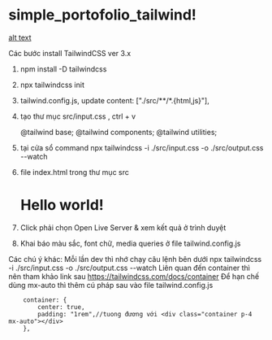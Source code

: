 # simple_portofolio_tailwind!

[alt text](image.png)


Các bước install TailwindCSS ver 3.x

1. npm install -D tailwindcss
2. npx tailwindcss init
3. tailwind.config.js, update 
    content: ["./src/**/*.{html,js}"],

4. tạo thư mục src/input.css , ctrl + v

    @tailwind base;
    @tailwind components;
    @tailwind utilities;

5. tại cửa sổ command 
    npx tailwindcss -i ./src/input.css -o ./src/output.css --watch

6. file index.html trong thư mục src
    <!doctype html>
    <html>
    <head>
        <meta charset="UTF-8">
        <meta name="viewport" content="width=device-width, initial-scale=1.0">
        <link href="./output.css" rel="stylesheet">
    </head>
    <body>
        <h1 class="text-3xl font-bold underline">
            Hello world!
        </h1>
    </body>
    </html>    

7. Click phải chọn Open Live Server & xem kết quả ở trình duyệt


8. Khai báo màu sắc, font chữ, media queries ở file tailwind.config.js

Các chú ý khác:
    Mỗi lần dev thì nhớ chạy câu lệnh bên dưới
        npx tailwindcss -i ./src/input.css -o ./src/output.css --watch 
    Liên quan đến container thì nên tham khảo link sau 
        https://tailwindcss.com/docs/container
    Để hạn chế dùng mx-auto thì thêm cú pháp sau vào file tailwind.config.js

        container: {
            center: true,
            padding: "1rem",//tuong đương với <div class="container p-4 mx-auto"></div>
        },